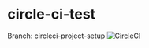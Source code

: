 # circle-ci-test

Branch: circleci-project-setup
[![CircleCI](https://circleci.com/gh/alyvusal/circle-ci-test/tree/circleci-project-setup.svg?style=svg)](https://circleci.com/gh/alyvusal/circle-ci-test/tree/circleci-project-setup)
